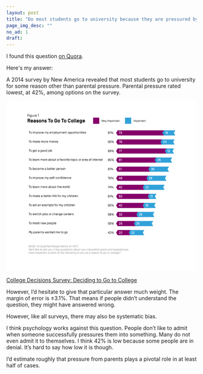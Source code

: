 ```yaml
---
layout: post
title: "Do most students go to university because they are pressured by society and their parents?"
page_img_desc: ""
no_ad: 1
draft:
---
```


I found this question <a href="https://www.quora.com/Do-most-students-go-to-university-because-they-are-pressured-by-society-and-their-parents/">on Quora</a>.

Here's my answer:

A 2014 survey by New America revealed that most students go to university for some reason other than parental pressure. Parental pressure rated lowest, at 42%, among options on the survey.

<img src="/assets/main-qimg-609334e6ee400f0a1be6c6d099b32a78.png" />

<a href="https://www.newamerica.org/education-policy/edcentral/collegedecisions/#">College Decisions Survey: Deciding to Go to College</a>

However, I’d hesitate to give that particular answer much weight. The margin of error is ±3.1%. That means if people didn’t understand the question, they might have answered wrong.

However, like all surveys, there may also be systematic bias.

I think psychology works against this question. People don’t like to admit when someone successfully pressures them into something. Many do not even admit it to themselves. I think 42% is low because some people are in denial. It’s hard to say how low it is though.

I’d estimate roughly that pressure from parents plays a pivotal role in at least half of cases.
